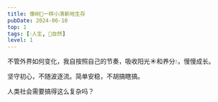 ```yaml
---
title: 像树🌳一样小清新地生存
pubDate: 2024-06-10
top: 1
tags: [💧人生, 🌳自然]
level: 1
---
```


不管外界如何变化，我自按照自己的节奏，吸收阳光☀️和养分💧，慢慢成长。

坚守初心，不随波逐流。简单安稳，不胡搞瞎搞。

人类社会需要搞得这么复杂吗？
